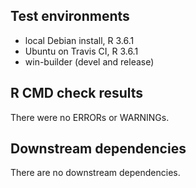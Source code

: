 ## Test environments
* local Debian install, R 3.6.1
* Ubuntu on Travis CI, R 3.6.1
* win-builder (devel and release)

## R CMD check results
There were no ERRORs or WARNINGs.

## Downstream dependencies
There are no downstream dependencies.